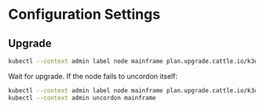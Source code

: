 # Configuration Settings

## Upgrade

```bash
kubectl --context admin label node mainframe plan.upgrade.cattle.io/k3os-latest=enabled
```

Wait for upgrade. If the node fails to uncordon itself:

```bash
kubectl --context admin label node mainframe plan.upgrade.cattle.io/k3os-latest-
kubectl --context admin uncordon mainframe
```
